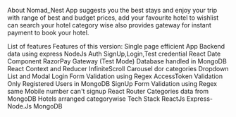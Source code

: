 About
 Nomad_Nest App suggests you the best stays and enjoy your trip with range of best and budget prices, add your favourite hotel to wishlist can search your hotel category wise also provides gateway for instant payment to book your hotel.

List of features
Features of this version:
Single page efficient App
Backend data using express NodeJs
Auth SignUp,Login,Test credential
React Date Component
RazorPay Gateway (Test Mode)
Database handled in MongoDB
React Context and Reducer
InfiniteScroll
Carousel dor categories
Dropdown List and Modal
Login
Form Validation using Regex
AccessToken Validation
Only Registered Users in MongoDB
SignUp
Form Validation using Regex
same Mobile number can't signup
React Router
Categories data from MongoDB
Hotels arranged categorywise
Tech Stack
ReactJs
Express-Node.Js
MongoDB
